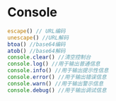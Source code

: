 # Console 
```js
escape() // URL编码
unescape() //URL解码
btoa() //base64编码
atob() //base64解码
console.clear() //清空控制台
console.log() //用于输出普通信息
console.info() //用于输出提示性信息
console.error() //用于输出错误信息
console.warn() //用于输出警示信息
console.debug() //用于输出调试信息
```
<!--stackedit_data:
eyJoaXN0b3J5IjpbMTYxOTI5NTk5Ml19
-->